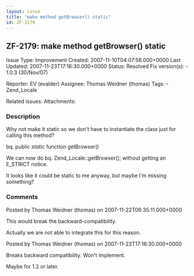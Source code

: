 ```yaml
---
layout: issue
title: "make method getBrowser() static"
id: ZF-2179
---
```


ZF-2179: make method getBrowser() static
----------------------------------------

 Issue Type: Improvement Created: 2007-11-10T04:07:58.000+0000 Last Updated: 2007-11-23T17:16:30.000+0000 Status: Resolved Fix version(s): - 1.0.3 (30/Nov/07)
 
 Reporter:  EV (evalder)  Assignee:  Thomas Weidner (thomas)  Tags: - Zend\_Locale
 
 Related issues: 
 Attachments: 
### Description

Why not make it static so we don't have to instantiate the class just for calling this method?

bq. public _static_ function getBrowser()

We can now do bq. Zend\_Locale::getBrowser(); without getting an E\_STRICT notice.

It looks like it could be static to me anyway, but maybe I'm missing something?

 

 

### Comments

Posted by Thomas Weidner (thomas) on 2007-11-22T06:35:11.000+0000

This would break the backward-compatibility.

Actually we are not able to integrate this for this reason.

 

 

Posted by Thomas Weidner (thomas) on 2007-11-23T17:16:30.000+0000

Breaks backward compatibility. Won't implement.

Maybe for 1.2 or later.

 

 